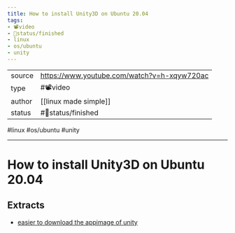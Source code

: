 ```yaml
---
title: How to install Unity3D on Ubuntu 20.04
tags:
- 📽️video
- 🚦status/finished
- linux
- os/ubuntu
- unity
---
```



<table>
<tr>
<td> source </td>
<td> <a href="https://www.youtube.com/watch?v=h-xqyw720ac">https://www.youtube.com/watch?v=h-xqyw720ac</a> </td>
</tr>
<tr>
<td> type </td>
<td> #📽️video </td>
</tr>
<tr>
<td> author </td>
<td> [[linux made simple]] </td>
</tr>
<tr>
<td> status </td>
<td> #🚦status/finished </td>
</tr>
</table>

#linux #os/ubuntu #unity 

---

# How to install Unity3D on Ubuntu 20.04

## Extracts

- [easier to download the appimage of unity](/Extracts/easier%20to%20download%20the%20appimage%20of%20unity.md)
